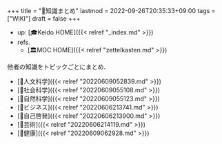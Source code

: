 +++
title = "📝知識まとめ"
lastmod = 2022-09-26T20:35:33+09:00
tags = ["WIKI"]
draft = false
+++

-   up: [🎓Keido HOME]({{< relref "_index.md" >}})
-   refs.
    -   [🏛MOC HOME]({{< relref "zettelkasten.md" >}})

他者の知識をトピックごとにまとめ.

-   [📁人文科学]({{< relref "20220609052839.md" >}})
-   [📁社会科学]({{< relref "20220609055108.md" >}})
-   [📂自然科学]({{< relref "20220609055123.md" >}})
-   [📁ビジネス]({{< relref "20220606213741.md" >}})
-   [📁自己啓発]({{< relref "20220606213900.md" >}})
-   [📁芸術]({{< relref "20220606214119.md" >}})
-   [📁健康]({{< relref "20220609062928.md" >}})
